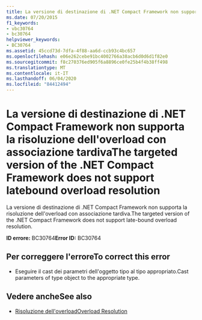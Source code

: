 ```yaml
---
title: La versione di destinazione di .NET Compact Framework non supporta la risoluzione dell'overload con associazione tardiva
ms.date: 07/20/2015
f1_keywords:
- vbc30764
- bc30764
helpviewer_keywords:
- BC30764
ms.assetid: 45ccd73d-7dfa-4f88-aa6d-ccb93c4bc657
ms.openlocfilehash: e06e262cebe91bc4002766a38acb6d0d6d1f82e0
ms.sourcegitcommit: f8c270376ed905f6a8896ce0fe25b4f4b38ff498
ms.translationtype: MT
ms.contentlocale: it-IT
ms.lasthandoff: 06/04/2020
ms.locfileid: "84412494"
---
```

# <a name="the-targeted-version-of-the-net-compact-framework-does-not-support-latebound-overload-resolution"></a><span data-ttu-id="ec020-102">La versione di destinazione di .NET Compact Framework non supporta la risoluzione dell'overload con associazione tardiva</span><span class="sxs-lookup"><span data-stu-id="ec020-102">The targeted version of the .NET Compact Framework does not support latebound overload resolution</span></span>
<span data-ttu-id="ec020-103">La versione di destinazione di .NET Compact Framework non supporta la risoluzione dell'overload con associazione tardiva.</span><span class="sxs-lookup"><span data-stu-id="ec020-103">The targeted version of the .NET Compact Framework does not support late-bound overload resolution.</span></span>  
  
 <span data-ttu-id="ec020-104">**ID errore:** BC30764</span><span class="sxs-lookup"><span data-stu-id="ec020-104">**Error ID:** BC30764</span></span>  
  
## <a name="to-correct-this-error"></a><span data-ttu-id="ec020-105">Per correggere l'errore</span><span class="sxs-lookup"><span data-stu-id="ec020-105">To correct this error</span></span>  
  
- <span data-ttu-id="ec020-106">Eseguire il cast dei parametri dell'oggetto tipo al tipo appropriato.</span><span class="sxs-lookup"><span data-stu-id="ec020-106">Cast parameters of type object to the appropriate type.</span></span>  
  
## <a name="see-also"></a><span data-ttu-id="ec020-107">Vedere anche</span><span class="sxs-lookup"><span data-stu-id="ec020-107">See also</span></span>

- [<span data-ttu-id="ec020-108">Risoluzione dell'overload</span><span class="sxs-lookup"><span data-stu-id="ec020-108">Overload Resolution</span></span>](../programming-guide/language-features/procedures/overload-resolution.md)
